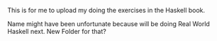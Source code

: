 This is for me to upload my doing the exercises in the Haskell book.

Name might have been unfortunate because will be doing Real World Haskell next. New Folder for that? 


